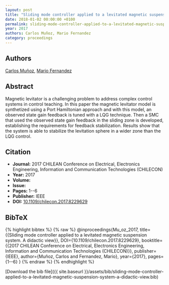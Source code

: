 ```yaml
---
layout: post
title: "Sliding mode controller applied to a levitated magnetic suspension system. A didactic view"
date: 2018-01-02 00:00:00 +0100
permalink: sliding-mode-controller-applied-to-a-levitated-magnetic-suspension-system-a-didactic-view
year: 2017
authors: Carlos Muñoz, Mario Fernandez
category: proceedings
---
```

 
## Authors
[Carlos Muñoz](authors/carlos-munoz), [Mario Fernandez](authors/mario-fernandez)
 
## Abstract
Magnetic levitator is a challenging problem to address complex control systems in control teaching. In this paper the magnetic levitator model is synthetized using a Port Hamiltonian approach and with this model, an observed state gain feedback is tuned with a LQG technique. Then a SMC that used the observed state gain feedback in the sliding zone is developed, establishing the requirements for feedback stabilization. Results show that the system is able to stabilize the levitation sphere in a wider zone than the LQG control.
 
## Citation
- **Journal:** 2017 CHILEAN Conference on Electrical, Electronics Engineering, Information and Communication Technologies (CHILECON)
- **Year:** 2017
- **Volume:** 
- **Issue:** 
- **Pages:** 1--6
- **Publisher:** IEEE
- **DOI:** [10.1109/chilecon.2017.8229629](https://doi.org/10.1109/chilecon.2017.8229629)
 
## BibTeX
{% highlight bibtex %}
{% raw %}
@inproceedings{Mu_oz_2017,
  title={{Sliding mode controller applied to a levitated magnetic suspension system. A didactic view}},
  DOI={10.1109/chilecon.2017.8229629},
  booktitle={{2017 CHILEAN Conference on Electrical, Electronics Engineering, Information and Communication Technologies (CHILECON)}},
  publisher={IEEE},
  author={Muñoz, Carlos and Fernandez, Mario},
  year={2017},
  pages={1--6}
}
{% endraw %}
{% endhighlight %}
 
[Download the bib file]({{ site.baseurl }}/assets/bib/sliding-mode-controller-applied-to-a-levitated-magnetic-suspension-system-a-didactic-view.bib)
 

